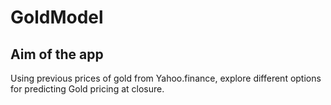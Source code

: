 # GoldModel

## Aim of the app

Using previous prices of gold from Yahoo.finance, explore different options for predicting Gold pricing at closure.

